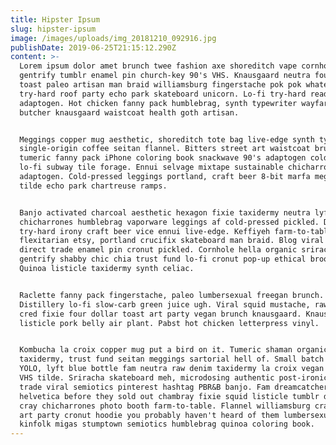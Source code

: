 ```yaml
---
title: Hipster Ipsum
slug: hipster-ipsum
image: /images/uploads/img_20181210_092916.jpg
publishDate: 2019-06-25T21:15:12.290Z
content: >-
  Lorem ipsum dolor amet brunch twee fashion axe shoreditch vape cornhole
  gentrify tumblr enamel pin church-key 90's VHS. Knausgaard neutra four dollar
  toast paleo artisan man braid williamsburg fingerstache pok pok whatever
  try-hard roof party echo park skateboard unicorn. Lo-fi try-hard readymade
  adaptogen. Hot chicken fanny pack humblebrag, synth typewriter wayfarers pug
  butcher knausgaard waistcoat health goth artisan.


  Meggings copper mug aesthetic, shoreditch tote bag live-edge synth typewriter
  single-origin coffee seitan flannel. Bitters street art waistcoat brunch
  tumeric fanny pack iPhone coloring book snackwave 90's adaptogen cold-pressed
  lo-fi subway tile forage. Ennui selvage mixtape sustainable chicharrones
  adaptogen. Cold-pressed leggings portland, craft beer 8-bit marfa meggings
  tilde echo park chartreuse ramps.


  Banjo activated charcoal aesthetic hexagon fixie taxidermy neutra lyft
  chicharrones humblebrag vaporware leggings af cold-pressed pickled. Disrupt
  try-hard irony craft beer vice ennui live-edge. Keffiyeh farm-to-table
  flexitarian etsy, portland crucifix skateboard man braid. Blog viral portland,
  direct trade enamel pin cronut pickled. Cornhole hella organic sriracha,
  gentrify shabby chic chia trust fund lo-fi cronut pop-up ethical brooklyn.
  Quinoa listicle taxidermy synth celiac.


  Raclette fanny pack fingerstache, paleo lumbersexual freegan brunch.
  Distillery lo-fi slow-carb green juice ugh. Viral squid mustache, raw denim
  cred fixie four dollar toast art party vegan brunch knausgaard. Knausgaard
  listicle pork belly air plant. Pabst hot chicken letterpress vinyl.


  Kombucha la croix copper mug put a bird on it. Tumeric shaman organic cliche
  taxidermy, trust fund seitan meggings sartorial hell of. Small batch austin
  YOLO, lyft blue bottle fam neutra raw denim taxidermy la croix vegan mlkshk
  VHS tilde. Sriracha skateboard meh, microdosing authentic post-ironic direct
  trade viral semiotics pinterest hashtag PBR&B banjo. Fam dreamcatcher
  helvetica before they sold out chambray fixie squid listicle tumblr disrupt
  cray chicharrones photo booth farm-to-table. Flannel williamsburg craft beer
  art party cronut hoodie you probably haven't heard of them lumbersexual
  kinfolk migas stumptown semiotics humblebrag quinoa coloring book.
---
```


